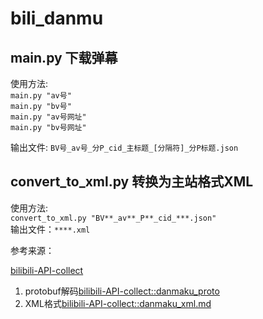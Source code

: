 # bili_danmu

## main.py 下载弹幕
使用方法:  
`main.py "av号"`  
`main.py "bv号"`  
`main.py "av号网址"`  
`main.py "bv号网址"`  

输出文件: `BV号_av号_分P_cid_主标题_[分隔符]_分P标题.json`  

## convert_to_xml.py 转换为主站格式XML
使用方法:  
`convert_to_xml.py "BV**_av**_P**_cid_***.json"`  
输出文件：`****.xml`  

参考来源：  

[bilibili-API-collect]( https://github.com/SocialSisterYi/bilibili-API-collect )
1.	protobuf解码[bilibili-API-collect::danmaku_proto]( https://github.com/SocialSisterYi/bilibili-API-collect/blob/master/danmaku/danmaku_proto.md )
2.	XML格式[bilibili-API-collect::danmaku_xml.md]( https://github.com/SocialSisterYi/bilibili-API-collect/blob/master/danmaku/danmaku_xml.md )